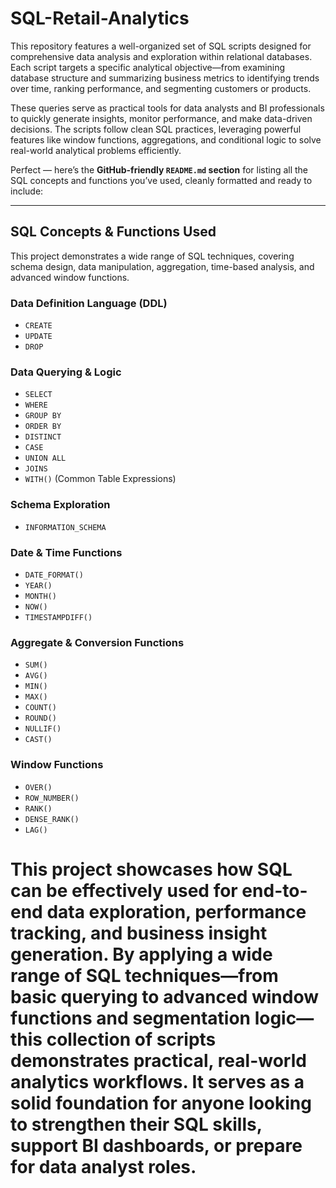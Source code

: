 # SQL-Retail-Analytics
This repository features a well-organized set of SQL scripts designed for comprehensive data analysis and exploration within relational databases. Each script targets a specific analytical objective—from examining database structure and summarizing business metrics to identifying trends over time, ranking performance, and segmenting customers or products.

These queries serve as practical tools for data analysts and BI professionals to quickly generate insights, monitor performance, and make data-driven decisions. The scripts follow clean SQL practices, leveraging powerful features like window functions, aggregations, and conditional logic to solve real-world analytical problems efficiently.

Perfect — here’s the **GitHub-friendly `README.md` section** for listing all the SQL concepts and functions you’ve used, cleanly formatted and ready to include:

---

## SQL Concepts & Functions Used

This project demonstrates a wide range of SQL techniques, covering schema design, data manipulation, aggregation, time-based analysis, and advanced window functions.

###  Data Definition Language (DDL)

* `CREATE`
* `UPDATE`
* `DROP`

###  Data Querying & Logic

* `SELECT`
* `WHERE`
* `GROUP BY`
* `ORDER BY`
* `DISTINCT`
* `CASE`
* `UNION ALL`
* `JOINS`
* `WITH()` (Common Table Expressions)

###  Schema Exploration

* `INFORMATION_SCHEMA`

### Date & Time Functions

* `DATE_FORMAT()`
* `YEAR()`
* `MONTH()`
* `NOW()`
* `TIMESTAMPDIFF()`

### Aggregate & Conversion Functions

* `SUM()`
* `AVG()`
* `MIN()`
* `MAX()`
* `COUNT()`
* `ROUND()`
* `NULLIF()`
* `CAST()`

### Window Functions

* `OVER()`
* `ROW_NUMBER()`
* `RANK()`
* `DENSE_RANK()`
* `LAG()`


# This project showcases how SQL can be effectively used for end-to-end data exploration, performance tracking, and business insight generation. By applying a wide range of SQL techniques—from basic querying to advanced window functions and segmentation logic—this collection of scripts demonstrates practical, real-world analytics workflows. It serves as a solid foundation for anyone looking to strengthen their SQL skills, support BI dashboards, or prepare for data analyst roles.

